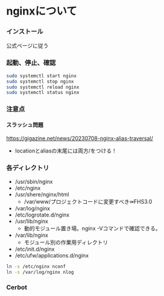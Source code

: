 # nginxについて

### インストール
公式ページに従う


### 起動、停止、確認
```bash
sudo systemctl start nginx
sudo systemctl stop nginx
sudo systemctl reload nginx
sudo systemctl status nginx
```

### 注意点
#### スラッシュ問題
https://gigazine.net/news/20230708-nginx-alias-traversal/

- locationとaliasの末尾には両方/をつける！


### 各ディレクトリ
- /usr/sbin/nginx
- /etc/nginx
- /usr/shere/nginx/html
  - /var/www/プロジェクトコードに変更すべき⇛FHS3.0
- /var/log/nginx
- /etc/logrotate.d/nginx
- /usr/lib/nginx
  - 動的モジュール置き場。nginx -Vコマンドで確認できる。
- /var/lib/nginx
  - モジュール別の作業用ディレクトリ
- /etc/init.d/nginx
- /etc/ufw/applications.d/nginx

```bash
ln -s /etc/nginx nconf
ln -s /var/log/nginx nlog

```

### Cerbot

